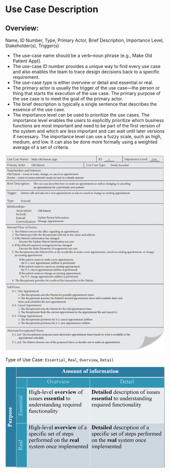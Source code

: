 # Use Case Description

## Overview:

Name, ID Number, Type, Primary Actor, Brief Description, Importance
Level, Stakeholder(s), Trigger(s)

- The use-case name should be a verb–noun phrase (e.g., Make Old Patient Appt).
- The use-case ID number provides a unique way to find every use case and also
  enables the team to trace design decisions back to a specific requirement.
- The use-case type is either overview or detail and essential or real.
- The primary actor is usually the trigger of the use case—the person or thing that
  starts the execution of the use case. The primary purpose of the use case is to meet
  the goal of the primary actor.
- The brief description is typically a single sentence that describes the essence of the
  use case.
- The importance level can be used to prioritize the use cases. The importance level
  enables the users to explicitly prioritize which business functions are most
  important and need to be part of the first version of the system and which are less
  important and can wait until later versions if necessary. The importance level can
  use a fuzzy scale, such as high, medium, and low. It can also be done more formally
  using a weighted average of a set of criteria.

![Use_Case_Description](imgs/Use-Case_Description_Example.png)

Type of Use Case: `Essential`, `Real`, `Overview`, `Detail`

![Use_Case_Description](imgs/Types_of_Use_Cases.png)
